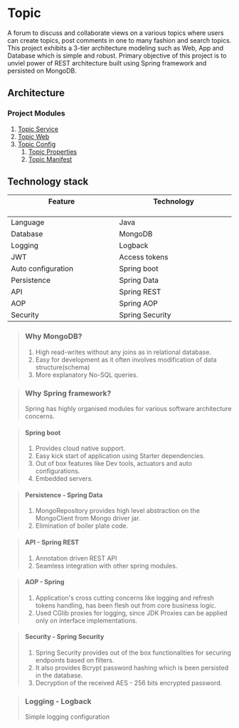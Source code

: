 # Topic

A forum to discuss and collaborate views on a various topics where users can create topics, post comments in one to many fashion and search topics. This project exhibits a 3-tier architecture modeling such as Web, App and Database which is simple and robust. Primary objective of this project is to unviel power of REST architecture built using Spring framework and persisted on MongoDB.

## Architecture

### Project Modules
1. [Topic Service](https://github.com/rajasushanth/topic-service.git)
2. [Topic Web](https://github.com/rajasushanth/topic-web.git)
3. [Topic Config](https://github.com/rajasushanth/topic-config.git)
    1. [Topic Properties](https://github.com/rajasushanth/topic-properties.git)
    2. [Topic Manifest](https://github.com/rajasushanth/topic-manifest.git)

## Technology stack

| Feature                 &nbsp;&nbsp;&nbsp;&nbsp;&nbsp;&nbsp;&nbsp;&nbsp;&nbsp;&nbsp;&nbsp;&nbsp;&nbsp;&nbsp;&nbsp;&nbsp;&nbsp;&nbsp;&nbsp;&nbsp;&nbsp;&nbsp;&nbsp;&nbsp;&nbsp;&nbsp;&nbsp;&nbsp;&nbsp;&nbsp;&nbsp;&nbsp;&nbsp;&nbsp;&nbsp;&nbsp;&nbsp;&nbsp;&nbsp;&nbsp;&nbsp;&nbsp;&nbsp;&nbsp;&nbsp;| Technology &nbsp;&nbsp;&nbsp;&nbsp;&nbsp;&nbsp;&nbsp;&nbsp;&nbsp;&nbsp;&nbsp;&nbsp;&nbsp;&nbsp;&nbsp;&nbsp;&nbsp;&nbsp;&nbsp;&nbsp;&nbsp;&nbsp;&nbsp;&nbsp;&nbsp;&nbsp;&nbsp;&nbsp;&nbsp;&nbsp;&nbsp;&nbsp;&nbsp;&nbsp;&nbsp;&nbsp;&nbsp;&nbsp;&nbsp;&nbsp;&nbsp;&nbsp;&nbsp;&nbsp;&nbsp;    |
|-----------------------  |-------------------------------|
| Language                | Java                          |
| Database                | MongoDB                       |
| Logging                 | Logback                       |
| JWT                     | Access tokens                 |
| Auto configuration      | Spring boot                   |
| Persistence             | Spring Data                   |
| API                     | Spring REST                   |
| AOP                     | Spring AOP                    |
| Security                | Spring Security               |

> ### Why MongoDB?
> 1. High read-writes without any joins as in relational database.
> 2. Easy for development as it often involves modification of data structure(schema)
> 3. More explanatory No-SQL queries.

> ### Why Spring framework?
> Spring has highly organised modules for various software architecture concerns.

> #### Spring boot
> 1. Provides cloud native support.
> 2. Easy kick start of application using Starter dependencies.
> 3. Out of box features like Dev tools, actuators and auto configurations.
> 4. Embedded servers.

> #### Persistence - Spring Data 
> 1. MongoRepository provides high level abstraction on the MongoClient from Mongo driver jar.
> 2. Elimination of boiler plate code.

> #### API - Spring REST
> 1. Annotation driven REST API
> 2. Seamless integration with other spring modules.

> #### AOP  - Spring
> 1. Application's cross cutting concerns like logging and refresh tokens handling, has been flesh out from core business logic.
> 2. Used CGlib proxies for logging, since JDK Proxies can be applied only on interface implementations.

> #### Security -  Spring Security
> 1. Spring Security provides out of the box functionalities for securing endpoints based on filters.
> 2. It also provides Bcrypt password hashing which is been persisted in the database.
> 3. Decryption of the received AES - 256 bits encrypted password.

> ### Logging - Logback
> Simple logging configuration
